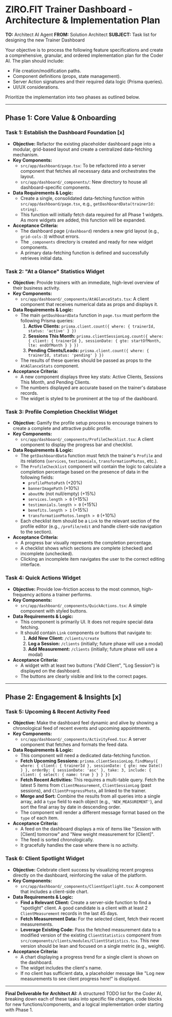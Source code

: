 
# ZIRO.FIT Trainer Dashboard - Architecture & Implementation Plan

**TO:** Architect AI Agent
**FROM:** Solution Architect
**SUBJECT:** Task list for designing the new Trainer Dashboard

Your objective is to process the following feature specifications and create a comprehensive, granular, and ordered implementation plan for the Coder AI. The plan should include:

*   File creation/modification paths.
*   Component definitions (props, state management).
*   Server Action signatures and their required data logic (Prisma queries).
*   UI/UX considerations.

Prioritize the implementation into two phases as outlined below.

---

## Phase 1: Core Value & Onboarding

### Task 1: Establish the Dashboard Foundation [x]

*   **Objective:** Refactor the existing placeholder dashboard page into a modular, grid-based layout and create a centralized data-fetching mechanism.
*   **Key Components:**
    *   `src/app/dashboard/page.tsx`: To be refactored into a server component that fetches all necessary data and orchestrates the layout.
    *   `src/app/dashboard/_components/`: New directory to house all dashboard-specific components.
*   **Data Requirements & Logic:**
    *   Create a single, consolidated data-fetching function within `src/app/dashboard/page.tsx`, e.g., `getDashboardData(trainerId: string)`.
    *   This function will initially fetch data required for all Phase 1 widgets. As more widgets are added, this function will be expanded.
*   **Acceptance Criteria:**
    *   The dashboard page (`/dashboard`) renders a new grid layout (e.g., `grid-cols-3`) without errors.
    *   The `_components` directory is created and ready for new widget components.
    *   A primary data-fetching function is defined and successfully retrieves initial data.

### Task 2: "At a Glance" Statistics Widget

*   **Objective:** Provide trainers with an immediate, high-level overview of their business activity.
*   **Key Components:**
    *   `src/app/dashboard/_components/AtAGlanceStats.tsx`: A client component that receives numerical data as props and displays it.
*   **Data Requirements & Logic:**
    *   The main `getDashboardData` function in `page.tsx` must perform the following Prisma queries:
        1.  **Active Clients:** `prisma.client.count({ where: { trainerId, status: 'active' } })`
        2.  **Sessions This Month:** `prisma.clientSessionLog.count({ where: { client: { trainerId }, sessionDate: { gte: startOfMonth, lte: endOfMonth } } })`
        3.  **Pending Clients/Leads:** `prisma.client.count({ where: { trainerId, status: 'pending' } })`
    *   The results of these queries should be passed as props to the `AtAGlanceStats` component.
*   **Acceptance Criteria:**
    *   A new component displays three key stats: Active Clients, Sessions This Month, and Pending Clients.
    *   The numbers displayed are accurate based on the trainer's database records.
    *   The widget is styled to be prominent at the top of the dashboard.

### Task 3: Profile Completion Checklist Widget

*   **Objective:** Gamify the profile setup process to encourage trainers to create a complete and attractive public profile.
*   **Key Components:**
    *   `src/app/dashboard/_components/ProfileChecklist.tsx`: A client component to display the progress bar and checklist.
*   **Data Requirements & Logic:**
    *   The `getDashboardData` function must fetch the trainer's `Profile` and its relations (`services`, `testimonials`, `transformationPhotos`, etc.).
    *   The `ProfileChecklist` component will contain the logic to calculate a completion percentage based on the presence of data in the following fields:
        *   `profilePhotoPath` (+20%)
        *   `bannerImagePath` (+10%)
        *   `aboutMe` (not null/empty) (+15%)
        *   `services.length > 0` (+15%)
        *   `testimonials.length > 0` (+15%)
        *   `benefits.length > 1` (+15%)
        *   `transformationPhotos.length > 0` (+10%)
    *   Each checklist item should be a `Link` to the relevant section of the profile editor (e.g., `/profile/edit` and handle client-side navigation to the section).
*   **Acceptance Criteria:**
    *   A progress bar visually represents the completion percentage.
    *   A checklist shows which sections are complete (checked) and incomplete (unchecked).
    *   Clicking an incomplete item navigates the user to the correct editing interface.

### Task 4: Quick Actions Widget

*   **Objective:** Provide low-friction access to the most common, high-frequency actions a trainer performs.
*   **Key Components:**
    *   `src/app/dashboard/_components/QuickActions.tsx`: A simple component with styled buttons.
*   **Data Requirements & Logic:**
    *   This component is primarily UI. It does not require special data fetching.
    *   It should contain `Link` components or buttons that navigate to:
        1.  **Add New Client:** `/clients/create`
        2.  **Log a Session:** `/clients` (initially; future phase will use a modal)
        3.  **Add Measurement:** `/clients` (initially; future phase will use a modal)
*   **Acceptance Criteria:**
    *   A widget with at least two buttons ("Add Client", "Log Session") is displayed on the dashboard.
    *   The buttons are clearly visible and link to the correct pages.

---

## Phase 2: Engagement & Insights [x]

### Task 5: Upcoming & Recent Activity Feed

*   **Objective:** Make the dashboard feel dynamic and alive by showing a chronological feed of recent events and upcoming appointments.
*   **Key Components:**
    *   `src/app/dashboard/_components/ActivityFeed.tsx`: A server component that fetches and formats the feed data.
*   **Data Requirements & Logic:**
    *   This component will need a dedicated data-fetching function.
    *   **Fetch Upcoming Sessions:** `prisma.clientSessionLog.findMany({ where: { client: { trainerId }, sessionDate: { gte: new Date() } }, orderBy: { sessionDate: 'asc' }, take: 3, include: { client: { select: { name: true } } } })`
    *   **Fetch Recent Activities:** This requires a multi-table query. Fetch the latest 5 items from `ClientMeasurement`, `ClientSessionLog` (past sessions), and `ClientProgressPhoto`, all linked to the trainer.
    *   **Merge and Sort:** Combine the results from all queries into a single array, add a `type` field to each object (e.g., `'NEW_MEASUREMENT'`), and sort the final array by date in descending order.
    *   The component will render a different message format based on the `type` of each item.
*   **Acceptance Criteria:**
    *   A feed on the dashboard displays a mix of items like "Session with [Client] tomorrow" and "New weight measurement for [Client]".
    *   The feed is sorted chronologically.
    *   It gracefully handles the case where there is no activity.

### Task 6: Client Spotlight Widget

*   **Objective:** Celebrate client success by visualizing recent progress directly on the dashboard, reinforcing the value of the platform.
*   **Key Components:**
    *   `src/app/dashboard/_components/ClientSpotlight.tsx`: A component that includes a client-side chart.
*   **Data Requirements & Logic:**
    *   **Find a Relevant Client:** Create a server-side function to find a "spotlight" client. A good candidate is a client with at least 2 `ClientMeasurement` records in the last 45 days.
    *   **Fetch Measurement Data:** For the selected client, fetch their recent measurements.
    *   **Leverage Existing Code:** Pass the fetched measurement data to a modified version of the existing `ClientStatistics` component from `src/components/clients/modules/ClientStatistics.tsx`. This new version should be lean and focused on a single metric (e.g., weight).
*   **Acceptance Criteria:**
    *   A chart displaying a progress trend for a single client is shown on the dashboard.
    *   The widget includes the client's name.
    *   If no client has sufficient data, a placeholder message like "Log new measurements to see client progress here!" is displayed.

---

**Final Deliverable for Architect AI:** A structured TODO list for the Coder AI, breaking down each of these tasks into specific file changes, code blocks for new functions/components, and a logical implementation order starting with Phase 1.
